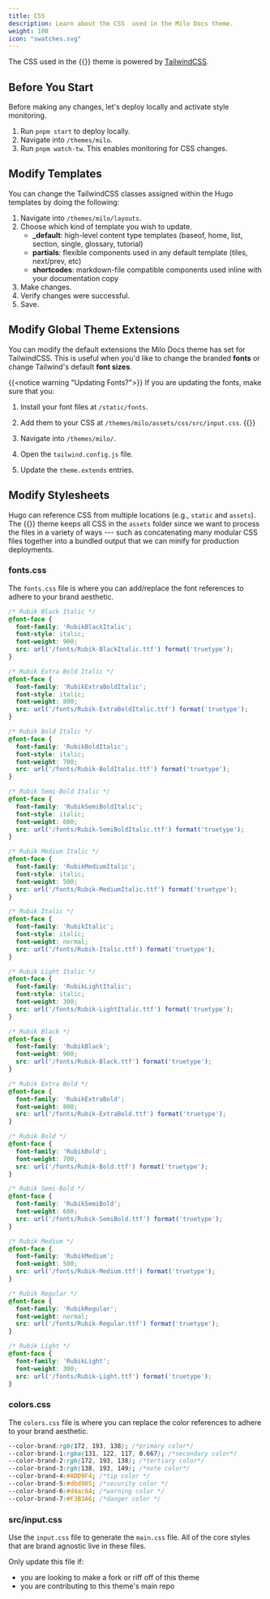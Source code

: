 ```yaml
---
title: CSS
description: Learn about the CSS  used in the Milo Docs theme.
weight: 100
icon: "swatches.svg"
---
```


The CSS used in the {{<prod>}} theme is powered by [TailwindCSS](https://tailwindcss.com/docs/installation).

## Before You Start

Before making any changes, let's deploy locally and activate style monitoring.

1. Run `pnpm start` to deploy locally.
2. Navigate into `/themes/milo`.
3. Run `pnpm watch-tw`. This enables monitoring for CSS changes.

## Modify Templates

You can change the TailwindCSS classes assigned within the Hugo templates by doing the following:

1. Navigate into `/themes/milo/layouts`.
2. Choose which kind of template you wish to update.
   - **_default**: high-level content type templates (baseof, home, list, section, single, glossary, tutorial)
   - **partials**: flexible components used in any default template (tiles, next/prev, etc)
   - **shortcodes**: markdown-file compatible components used inline with your documentation copy
3. Make changes.
4. Verify changes were successful.
5. Save.

## Modify Global Theme Extensions

You can modify the default extensions the Milo Docs theme has set for TailwindCSS. This is useful when you'd like to change the branded **fonts** or change Tailwind's default **font sizes**. 

{{<notice warning "Updating Fonts?">}}
If you are updating the fonts, make sure that you:
1. Install your font files at `/static/fonts`.
2. Add them to your CSS at `/themes/milo/assets/css/src/input.css`.
{{</notice>}}

1. Navigate into `/themes/milo/`.
2. Open the `tailwind.config.js` file.
3. Update the `theme.extends` entries.

## Modify Stylesheets 

Hugo can reference CSS from multiple locations (e.g., `static` and `assets`). The {{<prod>}} theme keeps all CSS in the `assets` folder since we want to process the files in a variety of ways --- such as concatenating many modular CSS files together into a bundled output that we can minify for production deployments. 

### fonts.css

The `fonts.css` file is where you can add/replace the font references to adhere to your brand aesthetic.

```css
/* Rubik Black Italic */
@font-face {
  font-family: 'RubikBlackItalic';
  font-style: italic;
  font-weight: 900;
  src: url('/fonts/Rubik-BlackItalic.ttf') format('truetype');
}

/* Rubik Extra Bold Italic */
@font-face {
  font-family: 'RubikExtraBoldItalic';
  font-style: italic;
  font-weight: 800;
  src: url('/fonts/Rubik-ExtraBoldItalic.ttf') format('truetype');
}

/* Rubik Bold Italic */
@font-face {
  font-family: 'RubikBoldItalic';
  font-style: italic;
  font-weight: 700;
  src: url('/fonts/Rubik-BoldItalic.ttf') format('truetype');
}

/* Rubik Semi-Bold Italic */
@font-face {
  font-family: 'RubikSemiBoldItalic';
  font-style: italic;
  font-weight: 600;
  src: url('/fonts/Rubik-SemiBoldItalic.ttf') format('truetype');
}

/* Rubik Medium Italic */
@font-face {
  font-family: 'RubikMediumItalic';
  font-style: italic;
  font-weight: 500;
  src: url('/fonts/Rubik-MediumItalic.ttf') format('truetype');
}

/* Rubik Italic */
@font-face {
  font-family: 'RubikItalic';
  font-style: italic;
  font-weight: normal;
  src: url('/fonts/Rubik-Italic.ttf') format('truetype');
}

/* Rubik Light Italic */
@font-face {
  font-family: 'RubikLightItalic';
  font-style: italic;
  font-weight: 300;
  src: url('/fonts/Rubik-LightItalic.ttf') format('truetype');
}

/* Rubik Black */
@font-face {
  font-family: 'RubikBlack';
  font-weight: 900;
  src: url('/fonts/Rubik-Black.ttf') format('truetype');
}

/* Rubik Extra Bold */
@font-face {
  font-family: 'RubikExtraBold';
  font-weight: 800;
  src: url('/fonts/Rubik-ExtraBold.ttf') format('truetype');
}

/* Rubik Bold */
@font-face {
  font-family: 'RubikBold';
  font-weight: 700;
  src: url('/fonts/Rubik-Bold.ttf') format('truetype');
}

/* Rubik Semi-Bold */
@font-face {
  font-family: 'RubikSemiBold';
  font-weight: 600;
  src: url('/fonts/Rubik-SemiBold.ttf') format('truetype');
}

/* Rubik Medium */
@font-face {
  font-family: 'RubikMedium';
  font-weight: 500;
  src: url('/fonts/Rubik-Medium.ttf') format('truetype');
}

/* Rubik Regular */
@font-face {
  font-family: 'RubikRegular';
  font-weight: normal;
  src: url('/fonts/Rubik-Regular.ttf') format('truetype');
}

/* Rubik Light */
@font-face {
  font-family: 'RubikLight';
  font-weight: 300;
  src: url('/fonts/Rubik-Light.ttf') format('truetype');
}
```

### colors.css

The `colors.css` file is where you can replace the color references to adhere to your brand aesthetic. 

```css
--color-brand:rgb(172, 193, 138); /*primary color*/
--color-brand-1:rgba(131, 122, 117, 0.667); /*secondary color*/
--color-brand-2:rgb(172, 193, 138); /*tertiary color*/
--color-brand-3:rgb(138, 193, 149); /*note color*/
--color-brand-4:#ADD9F4; /*tip color */
--color-brand-5:#dbd985; /*security color */
--color-brand-6:#d4ac84; /*warning color */
--color-brand-7:#F3B3A6; /*danger color */
```

### src/input.css

Use the `input.css` file to generate the `main.css` file. All of the core styles that are brand agnostic live in these files. 

Only update this file if:
- you are looking to make a fork or riff off of this theme
- you are contributing to this theme's main repo